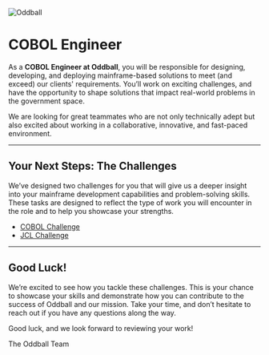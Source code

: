 ![Oddball](https://oddball.io/wp-content/uploads/2024/01/Oddball-Logo-High-Res.png)

# COBOL Engineer

As a **COBOL Engineer at Oddball**, you will be responsible for designing, developing, and deploying mainframe-based solutions to meet (and exceed) our clients' requirements. You’ll work on exciting challenges, and have the opportunity to shape solutions that impact real-world problems in the government space.

We are looking for great teammates who are not only technically adept but also excited about working in a collaborative, innovative, and fast-paced environment.

---

## Your Next Steps: The Challenges

We’ve designed two challenges for you that will give us a deeper insight into your mainframe development capabilities and problem-solving skills. These tasks are designed to reflect the type of work you will encounter in the role and to help you showcase your strengths.

- [COBOL Challenge](cobol-challenge/README.md)
- [JCL Challenge](jcl-challenge/README.md)

---

## Good Luck!

We’re excited to see how you tackle these challenges. This is your chance to showcase your skills and demonstrate how you can contribute to the success of Oddball and our mission. Take your time, and don’t hesitate to reach out if you have any questions along the way.

Good luck, and we look forward to reviewing your work!

The Oddball Team
